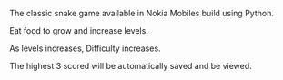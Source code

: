 The classic snake game available in Nokia Mobiles build using Python.

Eat food to grow and increase levels.

As levels increases, Difficulty increases. 

The highest 3 scored will be automatically saved and be viewed.
